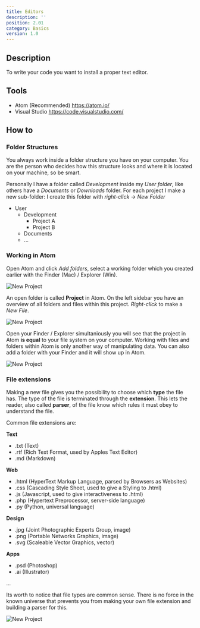 ```yaml
---
title: Editors
description: ''
position: 2.01
category: Basics
version: 1.0
---
```


## Description

To write your code you want to install a proper text editor.

## Tools

- Atom (Recommended) https://atom.io/
- Visual Studio https://code.visualstudio.com/

## How to

### Folder Structures

You always work inside a folder structure you have on your computer. You are the person who decides how this structure looks and where it is located on your machine, so be smart.

Personally I have a folder called *Development* inside my *User folder*, like others have a *Documents* or *Downloads* folder. For each project I make a new sub-folder: I create this folder with *right-click* -> *New Folder*

- User
    - Development
        - Project A
        - Project B
    - Documents
    - ...

### Working in Atom

Open Atom and click *Add folders*, select a working folder which you created earlier with the Finder (Mac) / Explorer (Win).

![New Project](/editors/01.jpg)

An open folder is called **Project** in Atom.
On the left sidebar you have an overview of all folders and files within this project.
*Right-click* to make a *New File*.

![New Project](/editors/02.jpg)

Open your Finder / Explorer simultaniously you will see that the project in Atom **is equal** to your file system on your computer. Working with files and folders within Atom is only another way of manipulating data.
You can also add a folder with your Finder and it will show up in Atom.

![New Project](/editors/03.jpg)

### File extensions

Making a new file gives you the possibility to choose which **type** the file has. The type of the file is terminated through the **extension**. This lets the reader, also called **parser**, of the file know which rules it must obey to understand the file.

Common file extensions are:

**Text**
- .txt (Text)
- .rtf (Rich Text Format, used by Apples Text Editor)
- .md (Markdown)

**Web**
- .html (HyperText Markup Language, parsed by Browsers as Websites)
- .css (Cascading Style Sheet, used to give a Styling to .html)
- .js (Javascript, used to give interactiveness to .html)
- .php (Hypertext Preprocessor, server-side language)
- .py (Python, universal language)

**Design**
- .jpg (Joint Photographic Experts Group, image)
- .png (Portable Networks Graphics, image)
- .svg (Scaleable Vector Graphics, vector)

**Apps**
- .psd (Photoshop)
- .ai (Illustrator)

...

Its worth to notice that file types are common sense. There is no force in the known universe that prevents you from making your own file extension and building a parser for this.

![New Project](/editors/04.jpg)
